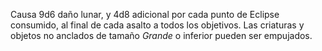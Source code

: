 Causa 9d6 daño lunar, y 4d8 adicional por cada punto de Eclipse consumido, al final de cada asalto a todos los objetivos. Las criaturas y objetos no anclados de tamaño _*Grande*_ o inferior pueden ser empujados.
